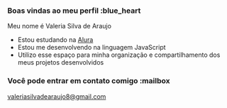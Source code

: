 ### Boas vindas ao meu perfil :blue_heart

Meu nome é Valeria Silva de Araujo

- Estou estudando na [Alura](https://www.alura.com.br)
- Estou me desenvolvendo na linguagem JavaScript
- Utilizo esse espaço para minha organização e compartilhamento dos meus projetos desenvolvidos

### Você pode entrar em contato comigo :mailbox
valeriasilvadearaujo8@gmail.com

